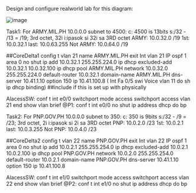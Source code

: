 Design and configure realworld lab for this diagram:

![image](https://github.com/user-attachments/assets/53e9a9a8-18a7-4c07-b13b-02460f26a0bf)

Task1: For ARMY.MIL.PH
10.0.0.0 subnet to 4500:
c: 4500 is 13bits
s:/32 - /13 = /19; 3rd octet, 32i
i:ipasok si 32i sa  3RD octet
ARMY: 10.0.32.0 /19
1st: 10.0.32.1 last: 10.0.63.255
Not ARMY: 10.0.64.0 /19

##CoreDelta1
config t
vlan 21
 name ARMY.MIL.PH
 exit
Int vlan 21
 IP ospf 1 area 0
 no shut
 ip add 10.0.32.1 255.255.224.0
ip dhcp excluded-add 10.0.32.1 10.0.32.100
ip dhcp pool ARMY.MIL.PH
 network 10.0.32.0 255.255.224.0
 default-router 10.0.32.1
 domain-name ARMY.MIL.PH
 dns-server 10.41.1.10
 option 150 ip 10.41.100.8
( Int Fa 0/5
  swi Voice vlan 11
  do sh ip dhcp binding) ##include if this is set up with physically

  AlacessSW:
  conf t
  int e0/0
  switchport mode access
  switchport access vlan 21
  end
  show vlan brief
  @P1:
  conf t 
  int e0/0
  no shut
  ip address dhcp
  do bp

Task2: For PNP.GOV.PH
10.0.0.0 subnet to 350:
c: 350 is 9bits
s:/32 - /9 = /23; 3rd octet, 2i
i:ipasok si 2i sa  3RD octet
PNP: 10.0.2.0 /23
1st: 10.0.2.1 last: 10.0.3.255
Not PNP: 10.0.4.0 /23

  ##CoreDelta2
config t
vlan 22
 name PNP.GOV.PH
 exit
Int vlan 22
 IP ospf 1 area 0
 no shut
 ip add 10.0.2.1 255.255.254.0
ip dhcp excluded-add 10.0.2.1 10.0.2.100
ip dhcp pool PNP.GOV.PH
 network 10.0.2.0 255.255.254.0
 default-router 10.0.2.1
 domain-name PNP.GOV.PH
 dns-server 10.41.1.10
 option 150 ip 10.41.100.8
 
  AlacessSW:
  conf t
  int e1/0
  switchport mode access
  switchport access vlan 22
  end
  show vlan brief
  @P2:
  conf t 
  int e1/0
  no shut
  ip address dhcp
  do bp
  
